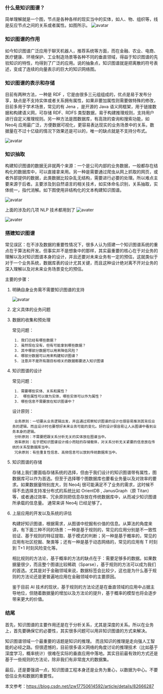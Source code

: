 ### 什么是知识图谱？
简单理解就是一个图，节点是各种各样的现实当中的实体，如人、物、组织等，线是反应节点之间的关系或者属性。如图所示。
![avatar](https://pic4.zhimg.com/80/v2-6d5b593feff6934d213d995ef6e9427f_1440w.jpg)

### 知识图谱的作用

如今知识图谱广泛应用于聊天机器人，推荐系统等方面，而在金融、农业、电商、医疗健康、环境保护、工业制造场景等各种不同的垂直领域，得益于知识图谱的先验知识的特性，均得到了广泛的应用。说的抽象点，知识图谱就是把离散的符号表述，变成了连续的向量表示的巨大的知识网络图。


### 知识图谱的表示和存储
目前有两种方法，一种是 RDF ，它是由很多三元组组成的，优点是易于发布分享，缺点是不支持实体或者关系拥有属性，如果非要加属性则需要做特殊的修改，目前多用于学术场景，常见的有 Jena ，是开源的 Java 语义网框架，用于链接数据和构建语义网，可存储 RDF、RDFS 类型数据，易于构建推理规则，支持用户进行自定义推理规则。另一种方法是图数据库，有高效的查询和搜索功能，如 Neo4j 应用最广泛，方便数据可视化，更容易表达现实的业务场景中的关系，数据量在不过十亿级的情况下效果还是可以的，唯一的缺点就是不支持分布式。

![avatar](https://ss.csdn.net/p?https://mmbiz.qpic.cn/mmbiz_png/K6CcD1eo0ibibcxZPdg4KovbDQHYWiakbZkfKyO3mI88nwDDPWEn5wcicmgvPrsmeyRVumGkZBdypFnTdvxB5cHLtA/640?wx_fmt=png)


### 知识抽取

构建知识图谱的数据无非就两个来源：一个是公司内部的业务数据，一般都存在结构化的数据库中，可以直接拿来用。另一种是需要通过爬虫从网上抓取的网页，或者外部提供的数据，此类数据比较杂乱无结构，需要进行必要的处理。所以难点主要来源于后者。主要涉及到自然语言的相关技术，如实体命名识别，关系抽取，实体统一，指代消解。如下图使用非结构化的文本构建知识图谱。


![avatar](https://ss.csdn.net/p?https://mmbiz.qpic.cn/mmbiz_png/K6CcD1eo0ibibcxZPdg4KovbDQHYWiakbZkoj29iarkKL28v0T0v0nncmXhl85GJKRfzqqyULZkFMBCsM51dgLibzCg/640?wx_fmt=png)

上面的涉及的几项 NLP 技术都用到了
![avater](https://ss.csdn.net/p?https://mmbiz.qpic.cn/mmbiz_png/K6CcD1eo0ibibcxZPdg4KovbDQHYWiakbZkcCnk3mHOKjpia8IRoBCU9IjReTPXNFfkEIg4jHovhgrkEsrUtboySyg/640?wx_fmt=png)


![avater](https://ss.csdn.net/p?https://mmbiz.qpic.cn/mmbiz_png/K6CcD1eo0ibibcxZPdg4KovbDQHYWiakbZk2EoVJQDJC1Ta9kGHnLkMQsOJzabTQ7cShwQN4l2P09K7JeIC9ibWY1g/640?wx_fmt=png)


### 搭建知识图谱

常见误区：在不涉及数据的重要性情况下，很多人认为搭建一个知识图谱系统的重点在于算法和开发。但事实并不是想象中的那样，其实最重要的核心在于对业务的理解以及对知识图谱本身的设计，并且还要对未来业务有一定的预估，这就类似于对于一个业务系统，数据库表的设计尤其关键，而且这种设计绝对离不开对业务的深入理解以及对未来业务场景变化的预估。 

主要的步骤：

1. 明确自身业务需不需要知识图谱的支持

	![avatar](https://ss.csdn.net/p?https://mmbiz.qpic.cn/mmbiz_png/K6CcD1eo0ibibcxZPdg4KovbDQHYWiakbZkcTOWk0vibqxXJGe3DaG9xRJRWolhs7xKQVUWpm5q8fUv3icmfq39OweA/640?wx_fmt=png)

2. 定义具体的业务问题
3. 数据的收集和预处理
	
	常见问题：
	
		1. 我们已经有哪些数据？ 
		2. 虽然现在没有，但有可能拿到哪些数据？ 
		3. 其中哪部分数据可以用来降低风险？ 
		4. 哪部分数据可以用来构建知识图谱？
		5. 注意并不是所有跟目标相关的数据都要进入知识图谱
		
4. 知识图谱的设计
	
	常见问题：
	
		1. 需要哪些实体、关系和属性？ 
		2.  哪些属性可以做为实体，哪些实体可以作为属性？ 
		3. 哪些信息不需要放在知识图谱中？
		
	设计原则：
		
		业务原则：一切要从业务逻辑出发，并且通过观察知识图谱的设计也很容易推测其背后业务的逻辑，而且设计时也要想好未来业务可能的变化。好的设计很容易让人从图谱中看到业务本身的逻辑。
		分析原则：不需要把跟关系分析无关的实体放在图谱当中。
		效率原则：在于把知识图谱设计成小而轻的存储载体，对关系分析无关紧要的信息放在传统的关系型数据库当中。
		冗余原则：有些重复性信息、高频信息可以放到传统数据库当中。
5. 知识图谱的存储

	存储上我们要面临存储系统的选择，但由于我们设计的知识图谱带有属性，图数据库可以作为首选。但至于选择哪个图数据库也要看业务量以及对效率的要求。如果数据量特别庞大，则 Neo4j 很可能满足不了业务的需求，这时候不得不去选择支持准分布式的系统比如 OrientDB ,  JanusGraph（原 Titan） 等，或者通过效率、冗余原则把信息存放在传统数据库中，从而减少知识图谱所承载的信息量。 通常来讲 Neo4j 已经足够了。

6. 上层应用的开发以及系统的评估

	构建好知识图谱，根据需求，从图谱中挖掘有价值的信息。从算法的角度来讲，有下面三种不同的场景：一种是基于规则的，常见的应用分别是不一致性验证、基于规则的特征提取、基于模式的判断；另一种是基于概率的，常见的应用有社区挖掘、聚类等；还有一种是基于动态网络的，常见的应用有 T 时刻到 T+1 时刻风险变化等。
	
	相比规则的方法论，基于概率的方法的缺点在于：需要足够多的数据。如果数据量很少，而且整个图谱比较稀疏（Sparse），基于规则的方法可以成为我们的首选。尤其是对于金融领域来说，数据标签会比较少，这也是为什么基于规则的方法论还是更普遍地应用在金融领域中的主要原因。
	
	鉴于目前 AI 技术的现状，基于规则的方法论还是在垂直领域的应用中占据主导地位，但随着数据量的增加以及方法论的提升，基于概率的模型也将会逐步带来更大的价值。


### 结尾

首先，知识图谱的主要作用还是在于分析关系，尤其是深度的关系。所以在业务上，首先要确保它的必要性，其实很多问题可以用非知识图谱的方式来解决。

知识图谱领域一个最重要的话题是知识的推理。 而且知识的推理是走向强人工智能的必经之路。但很遗憾的，目前很多语义网络的角度讨论的推理技术（比如基于深度学习，概率统计）很难在实际的垂直应用中落地。其实目前最有效的方式还是基于一些规则的方法论，除非我们有非常庞大的数据集。

最后，还是要强调一点，知识图谱工程本身还是业务为重心，以数据为中心。不要低估业务和数据的重要性。



本文参考：https://blog.csdn.net/lzw17750614592/article/details/82666287











